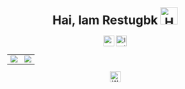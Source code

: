 <h1 align="center">Hai, Iam Restugbk <img src="https://user-images.githubusercontent.com/1303154/88677602-1635ba80-d120-11ea-84d8-d263ba5fc3c0.gif" width="40px" alt="Hai"></h1>

<p align="center">
    <a href="https://t.me/restufadhilah"><img src="https://img.shields.io/badge/Telegram-%231877F2.svg?&style=flat-square&logo=telegram&logoColor=white" height=25></a>
    <a href="https://www.instagram.com/i_technologi"><img src="https://img.shields.io/badge/Instagram-%23E4405F.svg?&style=flat-square&logo=instagram&logoColor=white" alt="Instagram" height=25></a>
</p>

<table>
    <tr>
        <td>
            <a href="https://github-readme-stats.vercel.app/api?username=restugbk&&show_icons=true&theme=graywhite&count_private=true&hide_border=true&include_all_commits=true&custom_title=Statistics&icon_color=aaaaaa">
                <img src="https://github-readme-stats.vercel.app/api?username=restugbk&&show_icons=true&theme=graywhite&count_private=true&hide_border=true&include_all_commits=true&custom_title=Statistics&icon_color=aaaaaa" />
            </a>
        </td>
        <td>
            <a href="https://github-readme-stats.vercel.app/api/top-langs/?username=restugbk&theme=graywhite&hide=css%2Chtml&layout=compact&langs_count=10&hide_border=true&card_width=445">
                <img src="https://github-readme-stats.vercel.app/api/top-langs/?username=restugbk&theme=graywhite&hide=css%2Chtml&layout=compact&langs_count=10&hide_border=true&card_width=445" />
            </a>
        </td>
    </tr>
</table>

<p align="center">
    <a href="https://wa.me/6285281822916"><img src="https://img.shields.io/badge/Contact Me!-%808080.svg?&style=flat-square&logo=Whatsapp&logoColor=white" alt="Whatsapp" height=25></a>
</p>
